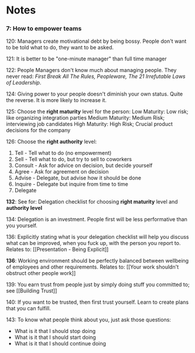 # Notes


### 7: How to empower teams

120: Managers create motivational debt by being bossy. People don't want to be told what to do, they want to be asked.

121: It is better to be "one-minute manager" than full time manager

122: People Managers don't know much about managing people. They never read:
*First Break All The Rules, Peopleware, The 21 Irrefutable Laws of Leadership*.

124: Giving power to your people doesn't diminish your own status. Quite the reverse. It is more likely to increase it.

125: Choose the **right maturity** level for the person:
Low Maturity: Low risk; like organizing integration parties
Medium Maturity: Medium Risk; interviewing job candidates
High Maturity: High Risk; Crucial product decisions for the company

126: Choose the **right authority** level:
1. Tell - Tell what to do (no empowerment)
2. Sell - Tell what to do, but try to sell to coworkers
3. Consult - Ask for advice on decision, but decide yourself
4. Agree - Ask for agreement on decision
5. Advise - Delegate, but advise how it should be done
6. Inquire - Delegate but inquire from time to time
7. Delegate

**132**: See for: Delegation checklist for choosing **right maturity** level and **authority level**

134: Delegation is an investment. People first will be less performative than you yourself. 

136: Explicitly stating what is your delegation checklist will help you discuss what can be improved, when you fuck up, with the person you report to. Relates to: [[Presentation - Being Explicit]] 

**136**: Working environment should be perfectly balanced between wellbeing of employees and other requirements. Relates to: [[Your work shouldn't obstruct other people work]]

139: You earn trust from people just by simply doing stuff you committed to; see [[Building Trust]]

140: If you want to be trusted, then first trust yourself. Learn to create plans that you can fulfill.

143: To know what people think about you, just ask those questions:
- What is it that I should stop doing
- What is it that I should start doing
- What is it that I should continue doing
